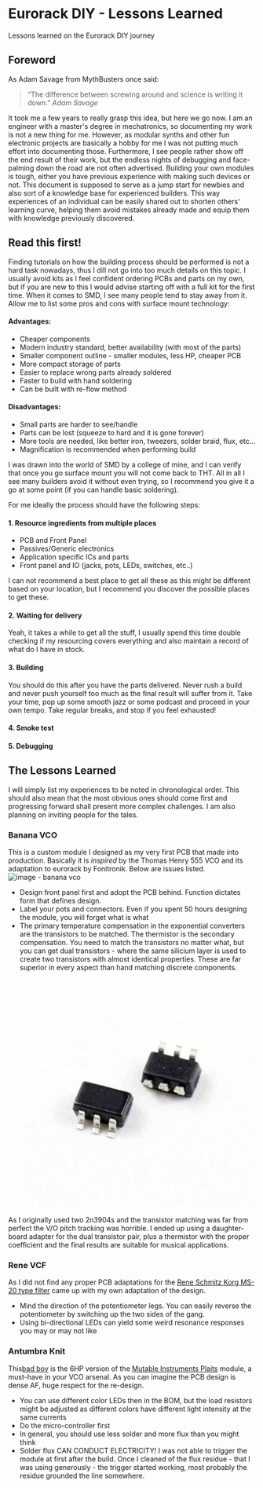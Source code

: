 # Eurorack DIY - Lessons Learned
 Lessons learned on the Eurorack DIY journey

## Foreword
As Adam Savage from MythBusters once said: 
> “The difference between screwing around and science is writing it down.”
> *Adam Savage*

It took me a few years to really grasp this idea, but here we go now. I am an engineer with a master's degree in mechatronics, so documenting my work is not a new thing for me. However, as modular synths and other fun electronic projects are basically a hobby for me I was not putting much effort into documenting those. Furthermore, I see people rather show off the end result of their work, but the endless nights of debugging and face-palming down the road are not often advertised. 
Building your own modules is tough, either you have previous experience with making such devices or not. This document is supposed to serve as a jump start for newbies and also sort of a knowledge base for experienced builders. This way experiences of an individual can be easily shared out to shorten others' learning curve, helping them avoid mistakes already made and equip them with knowledge previously discovered.

## Read this first!
Finding tutorials on how the building process should be performed is not a hard task nowadays, thus I dill not go into too much details on this topic. 
I usually avoid kits as I feel confident ordering PCBs and parts on my own, but if you are new to this I would advise starting off with a full kit for the first time. 
When it comes to SMD, I see many people tend to stay away from it. Allow me to list some pros and cons with surface mount technology:

#### Advantages:
* Cheaper components
* Modern industry standard, better availability (with most of the parts)
* Smaller component outline - smaller modules, less HP, cheaper PCB 
* More compact storage of parts
* Easier to replace wrong parts already soldered
* Faster to build with hand soldering
* Can be built with re-flow method

#### Disadvantages:
* Small parts are harder to see/handle
* Parts can be lost (squeeze to hard and it is gone forever)
* More tools are needed, like better iron, tweezers, solder braid, flux, etc...
* Magnification is recommended when performing build

I was drawn into the world of SMD by a college of mine, and I can verify that once you go surface mount you will not come back to THT. All in all I see many builders avoid it without even trying, so I recommend you give it a go at some point (if you can handle basic soldering). 

For me ideally the process should have the following steps:
#### 1. Resource ingredients from multiple places
  * PCB and Front Panel
  * Passives/Generic electronics
  * Application specific ICs and parts
  * Front panel and IO (jacks, pots, LEDs, switches, etc..)

I can not recommend a best place to get all these as this might be different based on your location, but I recommend you discover the possible places to get these.

#### 2. Waiting for delivery

Yeah, it takes a while to get all the stuff, I usually spend this time double checking if my resourcing covers everything and also maintain a record of what do I have in stock.

#### 3. Building 
You should do this after you have the parts delivered. Never rush a build and never push yourself too much as the final result will suffer from it. Take your time, pop up some smooth jazz or some podcast and proceed in your own tempo. Take regular breaks, and stop if you feel exhausted!

#### 4. Smoke test

#### 5. Debugging 


## The Lessons Learned

I will simply list my experiences to be noted in chronological order. This should also mean that the most obvious ones should come first and progressing forward shall present more complex challenges. I am also planning on inviting people for the tales.


### Banana VCO

This is a custom module I designed as my very first PCB that made into production. Basically it is *inspired* by the Thomas Henry 555 VCO and its adaptation to eurorack by Fonitronik. Below are issues listed.
![image - banana vco]()
* Design front panel first and adopt the PCB behind. Function dictates form that defines design.
* Label your pots and connectors. Even if you spent 50 hours designing the module, you will forget what is what
* The primary temperature compensation in the exponential converters are the transistors to be matched. The thermistor is the secondary compensation. You need to match the transistors no matter what, but you can get dual transistors - where the same silicium layer is used to create two transistors with almost identical properties. These are far superior in every aspect than hand matching discrete components. 
![image - dmmt3904w](https://raw.githubusercontent.com/drChungus/Eurorack-DIY---Lessons-Learned/main/images/DMMT3904W.jpg)

As I originally used two 2n3904s and the transistor matching was far from perfect the V/O pitch tracking was horrible. I ended up using a daughter-board adapter for the dual transistor pair, plus a thermistor with the proper coefficient and the final results are suitable for musical applications.

### Rene VCF

As I did not find any proper PCB adaptations for the [Rene Schmitz Korg MS-20 type filter](https://www.schmitzbits.de/ms20.html) came up with my own adaptation of the design. 

* Mind the direction of the potentiometer legs. You can easily reverse the potentiometer by switching up the two sides of the gang. 
* Using bi-directional LEDs can yield some weird resonance responses you may or may not like

### Antumbra Knit

This[bad boy](http://www.antumbra.eu/redesign/knit) is the 6HP version of the [Mutable Instruments Plaits](https://mutable-instruments.net/modules/plaits/) module, a must-have in your VCO arsenal. As you can imagine the PCB design is dense AF, huge respect for the re-design.

* You can use different color LEDs then in the BOM, but the load resistors might be adjusted as different colors have different light intensity at the same currents
* Do the micro-controller first
* In general, you should use less solder and more flux than you might think
* Solder flux CAN CONDUCT ELECTRICITY! I was not able to trigger the module at first after the build. Once I cleaned of the flux residue - that I was using generously - the trigger started working, most probably the residue grounded the line somewhere.